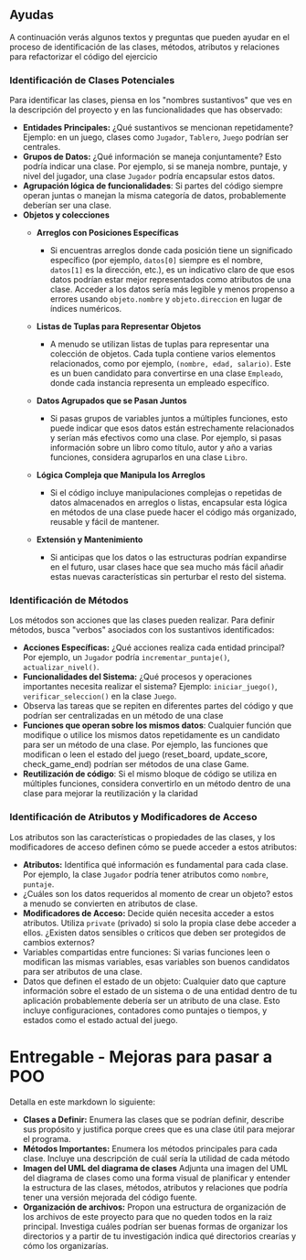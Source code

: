 ## Ayudas

A continuación verás algunos textos y preguntas que pueden ayudar en el proceso de identificación de las clases,
métodos, atributos y relaciones para
refactorizar el código del ejercicio

### Identificación de Clases Potenciales

Para identificar las clases, piensa en los "nombres sustantivos" que ves en la descripción del proyecto y en las
funcionalidades que has observado:

- **Entidades Principales:** ¿Qué sustantivos se mencionan repetidamente? Ejemplo: en un juego, clases
  como `Jugador`, `Tablero`, `Juego` podrían ser centrales.
- **Grupos de Datos:** ¿Qué información se maneja conjuntamente? Esto podría indicar una clase. Por ejemplo, si se
  maneja nombre, puntaje, y nivel del jugador, una clase `Jugador` podría encapsular estos datos.
- **Agrupación lógica de funcionalidades**: Si partes del código siempre operan juntas o manejan la misma categoría de
  datos, probablemente deberían ser una clase.
- **Objetos y colecciones**
    - **Arreglos con Posiciones Específicas**
        - Si encuentras arreglos donde cada posición tiene un significado específico (por ejemplo, `datos[0]` siempre es
          el nombre, `datos[1]` es la dirección, etc.), es un indicativo claro de que esos datos podrían estar mejor
          representados como atributos de una clase. Acceder a los datos sería más legible y menos propenso a errores
          usando `objeto.nombre` y `objeto.direccion` en lugar de índices numéricos.

    - **Listas de Tuplas para Representar Objetos**
        - A menudo se utilizan listas de tuplas para representar una colección de objetos. Cada tupla contiene varios
          elementos relacionados, como por ejemplo, `(nombre, edad, salario)`. Este es un buen candidato para
          convertirse en una clase `Empleado`, donde cada instancia representa un empleado específico.

    - **Datos Agrupados que se Pasan Juntos**
        - Si pasas grupos de variables juntos a múltiples funciones, esto puede indicar que esos datos están
          estrechamente relacionados y serían más efectivos como una clase. Por ejemplo, si pasas información sobre un
          libro como título, autor y año a varias funciones, considera agruparlos en una clase `Libro`.

    - **Lógica Compleja que Manipula los Arreglos**
        - Si el código incluye manipulaciones complejas o repetidas de datos almacenados en arreglos o listas,
          encapsular esta lógica en métodos de una clase puede hacer el código más organizado, reusable y fácil de
          mantener.
    - **Extensión y Mantenimiento**
        - Si anticipas que los datos o las estructuras podrían expandirse en el futuro, usar clases hace que sea mucho
          más fácil añadir estas nuevas características sin perturbar el resto del sistema.

### Identificación de Métodos

Los métodos son acciones que las clases pueden realizar. Para definir métodos, busca "verbos" asociados con los
sustantivos identificados:

- **Acciones Específicas:** ¿Qué acciones realiza cada entidad principal? Por ejemplo, un `Jugador`
  podría `incrementar_puntaje()`, `actualizar_nivel()`.
- **Funcionalidades del Sistema:** ¿Qué procesos y operaciones importantes necesita realizar el sistema?
  Ejemplo: `iniciar_juego()`, `verificar_seleccion()` en la clase `Juego`.
- Observa las tareas que se repiten en diferentes partes del código y que podrían ser centralizadas en un método de una
  clase
- **Funciones que operan sobre los mismos datos**: Cualquier función que modifique o utilice los mismos datos
  repetidamente es un candidato para ser un método de una clase. Por ejemplo, las funciones que modifican o leen el
  estado del juego (reset_board, update_score, check_game_end) podrían ser métodos de una clase Game.
- **Reutilización de código**: Si el mismo bloque de código se utiliza en múltiples funciones, considera convertirlo en
  un método dentro de una clase para mejorar la reutilización y la claridad

### Identificación de Atributos y Modificadores de Acceso

Los atributos son las características o propiedades de las clases, y los modificadores de acceso definen cómo se puede
acceder a estos atributos:

- **Atributos:** Identifica qué información es fundamental para cada clase. Por ejemplo, la clase `Jugador` podría tener
  atributos como `nombre`, `puntaje`.
- ¿Cuáles son los datos requeridos al momento de crear un objeto? estos a menudo se convierten en atributos de clase.
- **Modificadores de Acceso:** Decide quién necesita acceder a estos atributos. Utiliza `private` (privado) si solo la
  propia clase debe acceder a ellos. ¿Existen datos sensibles o críticos que deben ser protegidos de cambios externos?
- Variables compartidas entre funciones: Si varias funciones leen o modifican las mismas variables, esas variables son
  buenos candidatos para ser atributos de una clase.
- Datos que definen el estado de un objeto: Cualquier dato que capture información sobre el estado de un sistema o de
  una entidad dentro de tu aplicación probablemente debería ser un atributo de una clase. Esto incluye configuraciones,
  contadores como puntajes o tiempos, y estados como el estado actual del juego.

# Entregable - Mejoras para pasar a POO

Detalla en este markdown lo siguiente:

- **Clases a Definir:** Enumera las clases que se podrían definir, describe sus propósito y justifica porque crees que
  es una clase útil para mejorar el programa.
- **Métodos Importantes:** Enumera los métodos principales para cada clase. Incluye una descripción de cuál sería la
  utilidad de cada método
- **Imagen del UML del diagrama de clases**  Adjunta una imagen del UML del diagrama de clases como una forma visual de
  planificar y entender la estructura de las clases, métodos, atributos y relaciones que podría tener una versión
  mejorada del código fuente.
- **Organización de archivos:** Propon una estructura de organización de los archivos de este proyecto para que no
  queden todos en la raiz principal. Investiga cuáles podrían ser buenas formas de organizar los directorios y a partir
  de tu investigación indica qué directorios crearías y cómo los organizarías. 
